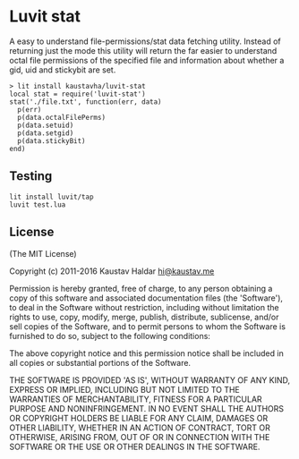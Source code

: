 # Luvit stat
A easy to understand file-permissions/stat data fetching utility. 
Instead of returning just the mode this utility will return the far easier to understand octal file permissions of the specified file and information about whether a gid, uid and stickybit are set. 

```
> lit install kaustavha/luvit-stat
local stat = require('luvit-stat')
stat('./file.txt', function(err, data)
  p(err)
  p(data.octalFilePerms)
  p(data.setuid)
  p(data.setgid)
  p(data.stickyBit)
end)
```
## Testing

```
lit install luvit/tap
luvit test.lua
```

## License
(The MIT License)

Copyright (c) 2011-2016 Kaustav Haldar <hi@kaustav.me>

Permission is hereby granted, free of charge, to any person obtaining a copy of this software and associated documentation files (the 'Software'), to deal in the Software without restriction, including without limitation the rights to use, copy, modify, merge, publish, distribute, sublicense, and/or sell copies of the Software, and to permit persons to whom the Software is furnished to do so, subject to the following conditions:

The above copyright notice and this permission notice shall be included in all copies or substantial portions of the Software.

THE SOFTWARE IS PROVIDED 'AS IS', WITHOUT WARRANTY OF ANY KIND, EXPRESS OR IMPLIED, INCLUDING BUT NOT LIMITED TO THE WARRANTIES OF MERCHANTABILITY, FITNESS FOR A PARTICULAR PURPOSE AND NONINFRINGEMENT. IN NO EVENT SHALL THE AUTHORS OR COPYRIGHT HOLDERS BE LIABLE FOR ANY CLAIM, DAMAGES OR OTHER LIABILITY, WHETHER IN AN ACTION OF CONTRACT, TORT OR OTHERWISE, ARISING FROM, OUT OF OR IN CONNECTION WITH THE SOFTWARE OR THE USE OR OTHER DEALINGS IN THE SOFTWARE.
